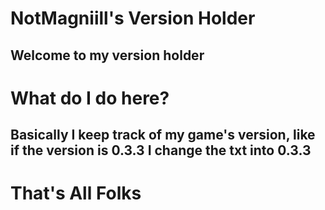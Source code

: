 # NotMagniill's Version Holder
Welcome to my version holder
--
# What do I do here?
Basically I keep track of my game's version, like if the version is 0.3.3 I change the txt into 0.3.3
--
# That's All Folks
